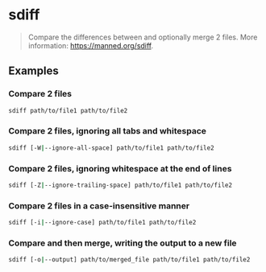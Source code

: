 # sdiff

> Compare the differences between and optionally merge 2 files. More information: <https://manned.org/sdiff>.

## Examples

### Compare 2 files

```bash
sdiff path/to/file1 path/to/file2
```

### Compare 2 files, ignoring all tabs and whitespace

```bash
sdiff [-W|--ignore-all-space] path/to/file1 path/to/file2
```

### Compare 2 files, ignoring whitespace at the end of lines

```bash
sdiff [-Z|--ignore-trailing-space] path/to/file1 path/to/file2
```

### Compare 2 files in a case-insensitive manner

```bash
sdiff [-i|--ignore-case] path/to/file1 path/to/file2
```

### Compare and then merge, writing the output to a new file

```bash
sdiff [-o|--output] path/to/merged_file path/to/file1 path/to/file2
```
